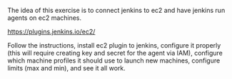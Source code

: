 

The idea of this exercise is to connect jenkins to ec2 and have jenkins run agents
on ec2 machines.

https://plugins.jenkins.io/ec2/

Follow the instructions, install ec2 plugin to jenkins, configure it properly (this
will require creating key and secret for the agent via IAM), configure which machine
profiles it should use to launch new machines, configure limits (max and min), and
see it all work.
